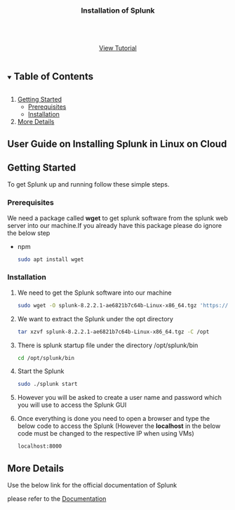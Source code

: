 

<p align="center">
  <h3 align="center">Installation of Splunk</h3>

  <p align="center">
    <br />
    <br />
    <br />
    <a href="https://github.com/github_username/repo_name">View Tutorial</a>
  </p>
</p>



<!-- TABLE OF CONTENTS -->
<details open="open">
  <summary><h2 style="display: inline-block">Table of Contents</h2></summary>
  <ol>
    <li>
      <a href="#getting-started">Getting Started</a>
      <ul>
        <li><a href="#prerequisites">Prerequisites</a></li>
        <li><a href="#installation">Installation</a></li>
      </ul>
    </li>
    <li><a href="#More Details">More Details</a></li>
  </ol>
</details>



<!-- ABOUT THE PROJECT -->
## User Guide on Installing Splunk in Linux on Cloud





<!-- GETTING STARTED -->
## Getting Started

To get Splunk up and running follow these simple steps.

### Prerequisites

 We need a package called **wget** to get splunk software from the splunk web server into our machine.If you already have this package please do ignore the below step
* npm
  ```sh
  sudo apt install wget
  ```

### Installation

1. We need to get the Splunk software into our machine 
   ```sh
   sudo wget -O splunk-8.2.2.1-ae6821b7c64b-Linux-x86_64.tgz 'https://d7wz6hmoaavd0.cloudfront.net/products/splunk/releases/8.2.2.1/linux/splunk-8.2.2.1-ae6821b7c64b-Linux-x86_64.tgz'
   ```
2. We want to extract the Splunk under the opt directory
   ```sh
   tar xzvf splunk-8.2.2.1-ae6821b7c64b-Linux-x86_64.tgz -C /opt
   ```
3. There is splunk startup file under the directory /opt/splunk/bin 
   ```sh
   cd /opt/splunk/bin
   ```
4. Start the Splunk 
   ```sh
   sudo ./splunk start
   ```
5. However you will be asked to create a user name and password which you will use to access the Splunk GUI

6. Once everything is done you need to open a browser and type the below code to access the Splunk (However the **localhost** in the below code must be changed to the respective IP when using VMs) 
   ```sh
   localhost:8000

<!-- USAGE EXAMPLES -->
## More Details

Use the below link for the official documentation of Splunk

 please refer to the [Documentation](https://docs.splunk.com/Documentation/Splunk/8.2.2/Installation/Chooseyourplatform)





